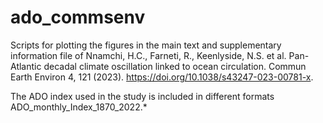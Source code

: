 # ado_commsenv
Scripts for plotting the figures in the main text and supplementary information file of Nnamchi, H.C., Farneti, R., Keenlyside, N.S. et al. Pan-Atlantic decadal climate oscillation linked to ocean circulation. Commun Earth Environ 4, 121 (2023). https://doi.org/10.1038/s43247-023-00781-x. 

The ADO index used in the study is included in different formats ADO_monthly_Index_1870_2022.*
